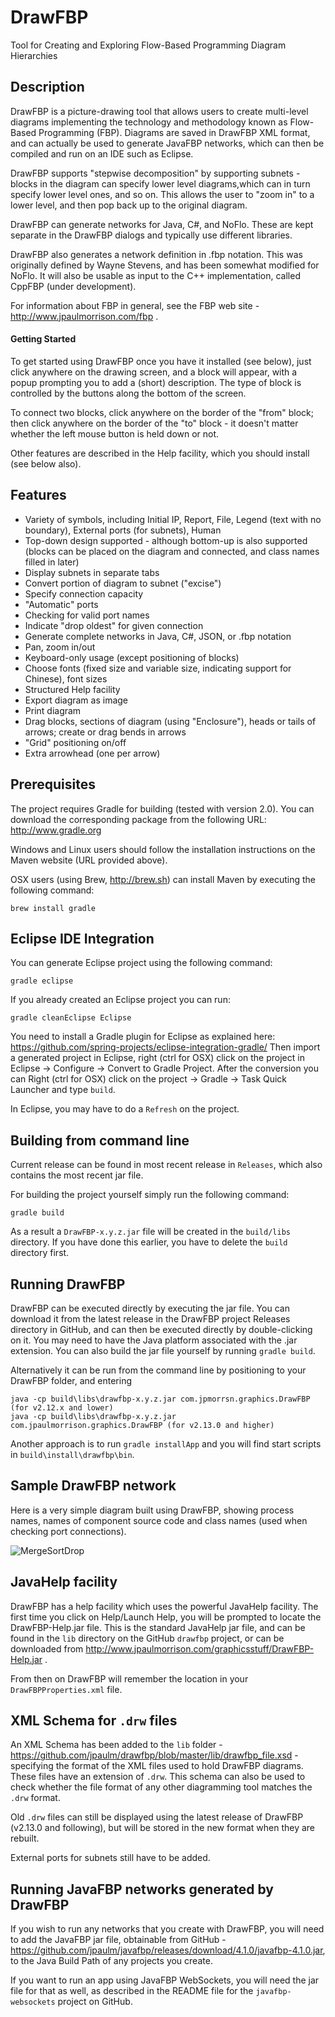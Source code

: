 DrawFBP
=======

Tool for Creating and Exploring Flow-Based Programming Diagram Hierarchies


Description
-----------

DrawFBP is a picture-drawing tool that allows users to create multi-level diagrams implementing the technology and methodology known as Flow-Based Programming (FBP).  Diagrams are saved in DrawFBP XML format, and can actually be used to generate JavaFBP networks, which can then be compiled and run on an IDE such as Eclipse.

DrawFBP supports "stepwise decomposition" by supporting subnets - blocks in the diagram can specify lower level diagrams,which can in turn specify lower level ones, and so on.   This allows the user to "zoom in" to a lower level, and then pop back up to the original diagram.

DrawFBP can generate networks for Java, C#, and NoFlo.  These are kept separate in the DrawFBP dialogs and typically use different libraries.

DrawFBP also generates a network definition in .fbp notation.  This was originally defined by Wayne Stevens, and has been somewhat modified for NoFlo.  It will also be usable as input to the C++ implementation, called CppFBP (under development). 

For information about FBP in general, see the FBP web site - http://www.jpaulmorrison.com/fbp . 

#### Getting Started

To get started using DrawFBP once you have it installed (see below), just click anywhere on the drawing screen, and a block will appear, with a popup prompting you to add a (short) description.  The type of block is controlled by the buttons along the bottom of the screen.

To connect two blocks, click anywhere on the border of the "from" block; then click anywhere on the border of the "to" block - it doesn't matter whether the left mouse button is held down or not. 

Other features are described in the Help facility, which you should install (see below also).


Features
----

- Variety of symbols, including Initial IP, Report, File, Legend (text with no boundary), External ports (for subnets), Human
- Top-down design supported - although bottom-up is also supported (blocks can be placed on the diagram and connected, and class names filled in later)
- Display subnets in separate tabs
- Convert portion of diagram to subnet ("excise")
- Specify connection capacity
- "Automatic" ports
- Checking for valid port names
- Indicate "drop oldest" for given connection
- Generate complete networks in Java, C#, JSON, or .fbp notation
- Pan, zoom in/out
- Keyboard-only usage (except positioning of blocks)
- Choose fonts (fixed size and variable size, indicating support for Chinese), font sizes
- Structured Help facility
- Export diagram as image
- Print diagram
- Drag blocks, sections of diagram (using "Enclosure"), heads or tails of arrows; create or drag bends in arrows
- "Grid" positioning on/off
- Extra arrowhead (one per arrow)


Prerequisites
---

The project requires Gradle for building (tested with version 2.0). You can download the corresponding package from the following URL: 
http://www.gradle.org

Windows and Linux users should follow the installation instructions on the Maven website (URL provided above).

OSX users (using Brew, http://brew.sh) can install Maven by executing the following command:

    brew install gradle

Eclipse IDE Integration
---

You can generate Eclipse project using the following command:

    gradle eclipse

If you already created an Eclipse project you can run:

    gradle cleanEclipse Eclipse

You need to install a Gradle plugin for Eclipse as explained here:
https://github.com/spring-projects/eclipse-integration-gradle/
Then import a generated project in Eclipse, right (ctrl for OSX) click on the project in Eclipse -> Configure -> Convert to Gradle Project. After the conversion you can Right (ctrl for OSX) click on the project -> Gradle -> Task Quick Launcher and type `build`.


In Eclipse, you may have to do a `Refresh` on the project.


Building from command line
---

Current release can be found in most recent release in `Releases`, which also contains the most recent jar file.

For building the project yourself simply run the following command:

    gradle build

As a result a `DrawFBP-x.y.z.jar` file will be created in the `build/libs` directory.  If you have done this earlier, you have to delete the `build` directory first.


Running DrawFBP
----

DrawFBP can be executed directly by executing the jar file.  You can download it from the latest release in the DrawFBP project Releases directory in GitHub, and can then be executed directly by double-clicking on it.  You may need to have the Java platform associated with the .jar extension.  You can also build the jar file yourself by running `gradle build`.

Alternatively it can be run from the command line by positioning to your DrawFBP folder, and entering 

    java -cp build\libs\drawfbp-x.y.z.jar com.jpmorrsn.graphics.DrawFBP (for v2.12.x and lower)
    java -cp build\libs\drawfbp-x.y.z.jar com.jpaulmorrison.graphics.DrawFBP (for v2.13.0 and higher)

Another approach is to run `gradle installApp` and you will find start scripts in `build\install\drawfbp\bin`.

Sample DrawFBP network
---

Here is a very simple diagram built using DrawFBP, showing process names, names of component source code and class names (used when checking port connections).

![MergeSortDrop](https://github.com/jpaulm/drawfbp/blob/master/docs/MergeSortDisplay1.png "Simple Network Diagram")

JavaHelp facility
---

DrawFBP has a help facility which uses the powerful JavaHelp facility.  The first time you click on Help/Launch Help, you will be prompted to locate the DrawFBP-Help.jar file.  This is the standard JavaHelp jar file, and can be found in the `lib` directory on the GitHub `drawfbp` project, or can be downloaded from http://www.jpaulmorrison.com/graphicsstuff/DrawFBP-Help.jar .

From then on DrawFBP will remember the location in your `DrawFBPProperties.xml` file.

XML Schema for `.drw` files
---

An XML Schema has been added to the `lib` folder - https://github.com/jpaulm/drawfbp/blob/master/lib/drawfbp_file.xsd - specifying the format of the XML files used to hold DrawFBP diagrams. These files have an extension of `.drw`.  This schema can also be used to check whether the file format of any other diagramming tool matches the `.drw` format.

Old `.drw` files can still be displayed using the latest release of DrawFBP (v2.13.0 and following), but will be stored in the new format when they are rebuilt.

External ports for subnets still have to be added.

Running JavaFBP networks generated by DrawFBP
---

If you wish to run any networks that you create with DrawFBP, you will need to add the JavaFBP jar file, obtainable from GitHub -  https://github.com/jpaulm/javafbp/releases/download/4.1.0/javafbp-4.1.0.jar, to the Java Build Path of any projects you create. 

If you want to run an app using JavaFBP WebSockets, you will need the jar file for that as well, as described in the README file for the `javafbp-websockets` project on GitHub.

